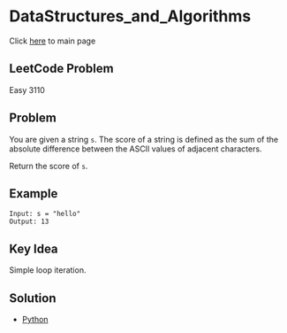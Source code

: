 # DataStructures_and_Algorithms
Click [here](../../README.md) to main page

## LeetCode Problem
Easy 3110

## Problem
You are given a string `s`. The score of a string is defined as the sum of the absolute difference between the ASCII values of adjacent characters.

Return the score of `s`.

## Example
```
Input: s = "hello"
Output: 13
```

## Key Idea
Simple loop iteration.

## Solution
- [Python](./solution.py)